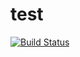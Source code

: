 # test
[![Build Status](https://travis-ci.org/roshaaan2/test.svg?branch=master)](https://travis-ci.org/roshaaan2/test)
